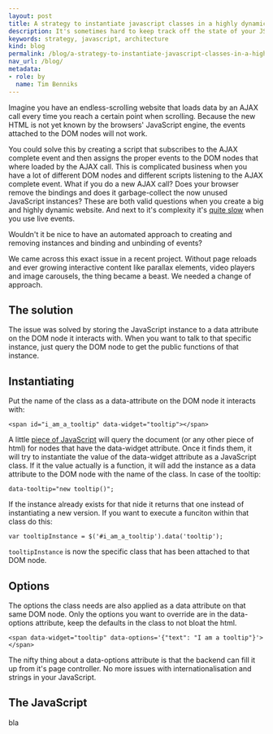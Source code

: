 ```yaml
---
layout: post
title: A strategy to instantiate javascript classes in a highly dynamic website
description: It's sometimes hard to keep track off the state of your JS instances in a dynamic website. This is a way to make that easier.
keywords: strategy, javascript, architecture
kind: blog
permalink: /blog/a-strategy-to-instantiate-javascript-classes-in-a-highly-dynamic-website
nav_url: /blog/
metadata: 
- role: by
  name: Tim Benniks
---
```


Imagine you have an endless-scrolling website that loads data by an AJAX call every time you reach a certain point when scrolling.
Because the new HTML is not yet known by the browsers' JavaScript engine, the events attached to the DOM nodes will not work.

You could solve this by creating a script that subscribes to the AJAX complete event and then assigns the proper events to the DOM nodes that where loaded by the AJAX call. 
This is complicated business when you have a lot of different DOM nodes and different scripts listening to the AJAX complete event. What if you do a new AJAX call? Does your browser remove the bindings and does it garbage-collect the now unused JavaScript instances? These are both valid questions when you create a big and highly dynamic website. And next to it's complexity it's [quite slow](http://jsperf.com/jquery-live-vs-delegate-vs-on/23 "Live events are slow") when you use live events.

Wouldn't it be nice to have an automated approach to creating and removing instances and binding and unbinding of events?

We came across this exact issue in a recent project. Without page reloads and ever growing interactive content like parallax elements, video players and image carousels, the thing became a beast. We needed a change of approach.


## The solution
The issue was solved by storing the JavaScript instance to a data attribute on the DOM node it interacts with. When you want to talk to that specific instance, just query the DOM node to get the public functions of that instance.

## Instantiating
Put the name of the class as a data-attribute on the DOM node it interacts with:

```
<span id="i_am_a_tooltip" data-widget="tooltip"></span>
```

A little [piece of JavaScript](#the_javascript) will query the document (or any other piece of html) for nodes that have the data-widget attribute. Once it finds them, it will try to instantiate the value of the data-widget attribute as a JavaScript class. If it the value actually is a function, it will add the instance as a data attribute to the DOM node with the name of the class. In case of the tooltip:

```
data-tooltip="new tooltip()";
```

If the instance already exists for that nide it returns that one instead of instantiating a new version.
If you want to execute a funciton within that class do this: 

```
var tooltipInstance = $('#i_am_a_tooltip').data('tooltip');
```

``` tooltipInstance ``` is now the specific class that has been attached to that DOM node.

## Options
The options the class needs are also applied as a data attribute on that same DOM node. Only the options you want to override are in the data-options attribute, keep the defaults in the class to not bloat the html. 

```
<span data-widget="tooltip" data-options='{"text": "I am a tooltip"}'></span>
```

The nifty thing about a data-options attribute is that the backend can fill it up from it's page controller. No more issues with internationalisation and strings in your JavaScript.

## The JavaScript
bla